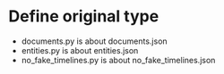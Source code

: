 # Define original type
- documents.py is about documents.json
- entities.py is about entities.json
- no_fake_timelines.py is about no_fake_timelines.json